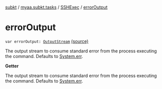 [subkt](../../index.md) / [myaa.subkt.tasks](../index.md) / [SSHExec](index.md) / [errorOutput](./error-output.md)

# errorOutput

`var errorOutput: `[`OutputStream`](https://docs.oracle.com/javase/9/docs/api/java/io/OutputStream.html) [(source)](https://github.com/Myaamori/SubKt/blob/0.1.13/src/main/kotlin/myaa/subkt/tasks/tasks.kt#L2081)

The output stream to consume standard error from the process executing the command.
Defaults to [System.err](https://docs.oracle.com/javase/9/docs/api/java/lang/System.html#err).

**Getter**

The output stream to consume standard error from the process executing the command.
Defaults to [System.err](https://docs.oracle.com/javase/9/docs/api/java/lang/System.html#err).

